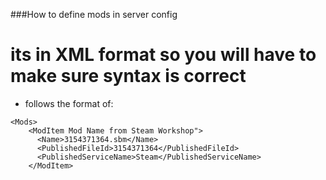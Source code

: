 ###How to define mods in server config
# its in XML format so you will have to make sure syntax is correct
- follows the format of:

```
<Mods>
    <ModItem Mod Name from Steam Workshop">
      <Name>3154371364.sbm</Name>
      <PublishedFileId>3154371364</PublishedFileId>
      <PublishedServiceName>Steam</PublishedServiceName>
    </ModItem>
```
